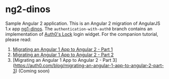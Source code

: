 # ng2-dinos

Sample Angular 2 application. This is an Angular 2 migration of AngularJS 1.x app [ng1-dinos](https://github.com/auth0-blog/ng1-dinos). The `authentication-with-auth0` branch contains an implementation of [Auth0's Lock](https://auth0.com/docs/libraries/lock) login widget. For the companion tutorial, please read: 

1. [Migrating an Angular 1 App to Angular 2 - Part 1](https://auth0.com/blog/migrating-an-angular-1-app-to-angular-2-part-1)
2. [Migrating an Angular 1 App to Angular 2 - Part 2](https://auth0.com/blog/migrating-an-angular-1-app-to-angular-2-part-2)
3. [Migrating an Angular 1 App to Angular 2 - Part 3]
(https://auth0.com/blog/migrating-an-angular-1-app-to-angular-2-part-3) (Coming soon)
